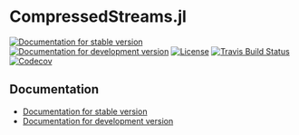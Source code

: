 # CompressedStreams.jl

[![Documentation for stable version](https://img.shields.io/badge/docs-stable-blue.svg)](https://oschulz.github.io/CompressedStreams.jl/stable)
[![Documentation for development version](https://img.shields.io/badge/docs-dev-blue.svg)](https://oschulz.github.io/CompressedStreams.jl/dev)
[![License](http://img.shields.io/badge/license-MIT-brightgreen.svg?style=flat)](LICENSE.md)
[![Travis Build Status](https://travis-ci.com/oschulz/CompressedStreams.jl.svg?branch=master)](https://travis-ci.com/oschulz/CompressedStreams.jl)
[![Codecov](https://codecov.io/gh/oschulz/CompressedStreams.jl/branch/master/graph/badge.svg)](https://codecov.io/gh/oschulz/CompressedStreams.jl)


## Documentation

* [Documentation for stable version](https://oschulz.github.io/CompressedStreams.jl/stable)
* [Documentation for development version](https://oschulz.github.io/CompressedStreams.jl/dev)
